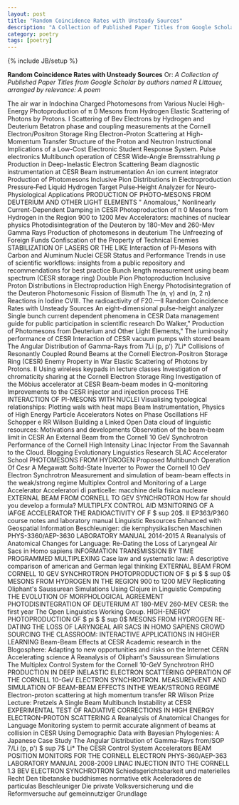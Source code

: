 ```yaml
---
layout: post
title: "Random Coincidence Rates with Unsteady Sources"
description: "A Collection of Published Paper Titles from Google Scholar by authors named R Littauer, arranged by relevance: A poem"
category: poetry
tags: [poetry]
---
```

{% include JB/setup %}


__Random Coincidence Rates with Unsteady Sources__
Or: _A Collection of Published Paper Titles from Google Scholar by authors named R Littauer, arranged by relevance: A poem_

The air war in Indochina
Charged Photomesons from Various Nuclei
High-Energy Photoproduction of π 0 Mesons from Hydrogen
Elastic Scattering of Photons by Protons. I
Scattering of Bev Electrons by Hydrogen and Deuterium
Betatron phase and coupling measurements at the Cornell Electron/Positron Storage Ring
Electron-Proton Scattering at High-Momentum Transfer
Structure of the Proton and Neutron
Instructional Implications of a Low-Cost Electronic Student Response System.
Pulse electronics
Multibunch operation of CESR
Wide-Angle Bremsstrahlung
ρ Production in Deep-Inelastic Electron Scattering
Beam diagnostic instrumentation at CESR
Beam instrumentation
An ion current integrator
Production of Photomesons
Inclusive Pion Distributions in Electroproduction
Pressure‐Fed Liquid Hydrogen Target
Pulse‐Height Analyzer for Neuro‐Physiological Applications
PRODUCTION OF PHOTO-MESONS FROM DEUTERIUM AND OTHER LIGHT ELEMENTS
" Anomalous," Nonlinearly Current-Dependent Damping in CESR
Photoproduction of π 0 Mesons from Hydrogen in the Region 900 to 1200 Mev
Accelerators: machines of nuclear physics
Photodisintegration of the Deuteron by 180-Mev and 260-Mev Gamma Rays
Production of photomesons in deuterium
The Unfreezing of Foreign Funds
Confiscation of the Property of Technical Enemies
STABILIZATION OF LASERS OR THE LIKE
Interaction of Pi-Mesons with Carbon and Aluminum Nuclei
CESR Status and Performance
Trends in use of scientific workflows: insights from a public repository and recommendations for best practice
Bunch length measurement using beam spectrum (CESR storage ring)
Double Pion Photoproduction
Inclusive Proton Distributions in Electroproduction
High Energy Photodisintegration of the Deuteron
Photomesonic Fission of Bismuth
The (n, γ) and (n, 2 n) Reactions in Iodine
CVIII. The radioactivity of F20.—II
Random Coincidence Rates with Unsteady Sources
An eight-dimensional pulse-height analyzer
Single bunch current dependent phenomena in CESR
Data management guide for public participation in scientific research
Do Walker," Production of Photomesons from Deuterium and Other Light Elements,"
The luminosity performance of CESR
Interaction of CESR vacuum pumps with stored beam
The Angular Distribution of Gamma-Rays from 7Li (p, p') 7Li*
Collisions of Resonantly Coupled Round Beams at the Cornell Electron-Positron Storage Ring (CESR)
Enemy Property in War
Elastic Scattering of Photons by Protons. II
Using wireless keypads in lecture classes
Investigation of chromaticity sharing at the Cornell Electron Storage Ring
Investigation of the Möbius accelerator at CESR
Beam-beam modes in Q-monitoring
Improvements to the CESR injector and injection process
THE INTERACTION OF PI-MESONS WITH NUCLEI
Visualising typological relationships: Plotting wals with heat maps
Beam Instrumentation, Physics of High Energy Particle Accelerators
Notes on Phase Oscillations
HF Schopper e RR Wilson
Building a Linked Open Data cloud of linguistic resources: Motivations and developments
Observation of the beam-beam limit in CESR
An External Beam from the Cornell 10 GeV Synchrotron
Performance of the Cornell High Intensity Linac Injector
From the Savannah to the Cloud. Blogging Evolutionary Linguistics Research
SLAC Accelerator School
PHOTOMESONS FROM HYDROGEN
Proposed Multibunch Operation Of Cesr
A Megawatt Soltd-State Inverter to Power the Cornell 10 GeV Electron Synchrotron
Measurement and simulation of beam-beam effects in the weak/strong regime
Multiplex Control and Monitoring of a Large Accelerator
Acceleratori di particelle: macchine della fisica nucleare
EXTERNAL BEAM FROM CORNELL TO GEV SYNCHROTRON
How far should you develop a formula?
MULTIPLFX CONTROL AID M3NITORING OF A IAFGE ACCELERATOR
THE RADIOACTIVITY OF F $ sup 20$. II
EP363/P360 course notes and laboratory manual
Linguistic Resources Enhanced with Geospatial Information
Beschleuniger: die kernphysikalischen Maschinen
PHYS-3360/AEP-3630 LABORATORY MANUAL 2014-2015
A Reanalysis of Anatomical Changes for Language: Re-Dating the Loss of Laryngeal Air Sacs in Homo sapiens
INFORMATION TRANSMISSION BY TIME PROGRAMMED MULTIPLEXING
Case law and systematic law: A descriptive comparison of american and German legal thinking
EXTERNAL BEAM FROM CORNELL 10 GEV SYNCHROTRON
PHOTOPRODUCTION OF $ pi $ $ sup 0$ MESONS FROM HYDROGEN IN THE REGION 900 to 1200 MEV
Replicating Oliphant's Saussurean Simulations
Using Clojure in Linguistic Computing
THE EVOLUTION OF MORPHOLOGICAL AGREEMENT
PHOTODISINTEGRATION OF DEUTERIUM AT 180-MEV 260-MEV
CESR: the first year
The Open Linguistics Working Group.
HIGH-ENERGY PHOTOPRODUCTION OF $ pi $ $ sup 0$ MESONS FROM HYDROGEN
RE-DATING THE LOSS OF LARYNGEAL AIR SACS IN HOMO SAPIENS
CROWD SOURCING THE CLASSROOM: INTERACTIVE APPLICATIONS IN HIGHER LEARNING
Beam-Beam Effects at CESR
Academic research in the Blogosphere: Adapting to new opportunities and risks on the Internet
CERN Accelerating science
A Reanalysis of Oliphant's Saussurean Simulations
The Multiplex Control System for the Cornell 10-GeV Synchrotron
RHO PRODUCTION IN DEEP INELASTIC ELECTRON SCATTERING
OPERATION OF THE CORNELL 10-GeV ELECTRON SYNCHROTRON.
MEASUREIvlENT AND SIMULATION OF BEAM-BEAM EFFECTS INTHE WEAK/STRONG REGIME
Electron-proton scattering at high momentum transfer
RR Wilson Prize Lecture: Pretzels
A Single Beam Multibunch Instability at CESR
EXPERIMENTAL TEST OF RADIATIVE CORRECTIONS IN HIGH ENERGY ELECTRON-PROTON SCATTERING
A Reanalysis of Anatomical Changes for Language
Monitoring system to permit accurate alignment of beams at collision in CESR
Using Demographic Data with Bayesian Phylogenies: A Japanese Case Study
The Angular Distribution of Gamma-Rays from/SOP 7/Li (p, p') $ sup 7$ Li*
The CESR Control System
Accelerators
BEAM POSITION MONITORS FOR THE CORNELL ELECTRON
PHYS-360/AEP-363 LABORATORY MANUAL 2008-2009
LINAC INJECTION INTO THE CORNELL 1.3 BEV ELECTRON SYNCHROTRON
Schiedsgerichtsbarkeit und materielles Recht
Den tibetanske buddhismes normative etik
Aceleradores de particulas
Beschleuniger
Die private Volksversicherung und die Reformversuche auf gemeinnutziger Grundlage